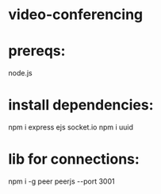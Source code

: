 # video-conferencing

# prereqs:
node.js

# install dependencies:

npm i express ejs socket.io
npm i uuid

# lib for connections:

npm i -g peer
peerjs --port 3001
